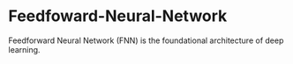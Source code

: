 # Feedfoward-Neural-Network
 Feedforward Neural Network (FNN) is the foundational architecture of deep learning. 
